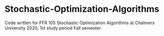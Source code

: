 # Stochastic-Optimization-Algorithms

Code written for FFR 105 Stochastic Optimization Algorithms at Chalmers University 2020, 1st study period Fall semester.
